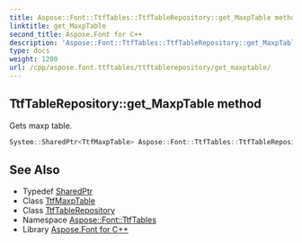 ```yaml
---
title: Aspose::Font::TtfTables::TtfTableRepository::get_MaxpTable method
linktitle: get_MaxpTable
second_title: Aspose.Font for C++
description: 'Aspose::Font::TtfTables::TtfTableRepository::get_MaxpTable method. Gets maxp table in C++.'
type: docs
weight: 1200
url: /cpp/aspose.font.ttftables/ttftablerepository/get_maxptable/
---
```

## TtfTableRepository::get_MaxpTable method


Gets maxp table.

```cpp
System::SharedPtr<TtfMaxpTable> Aspose::Font::TtfTables::TtfTableRepository::get_MaxpTable() const
```

## See Also

* Typedef [SharedPtr](../../../system/sharedptr/)
* Class [TtfMaxpTable](../../ttfmaxptable/)
* Class [TtfTableRepository](../)
* Namespace [Aspose::Font::TtfTables](../../)
* Library [Aspose.Font for C++](../../../)
